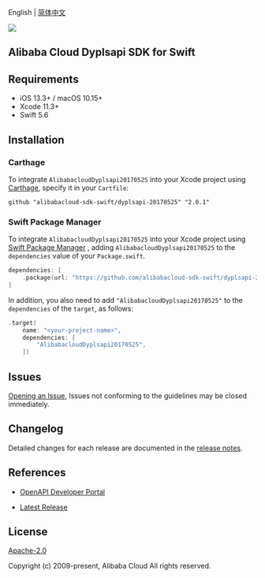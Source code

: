 English | [简体中文](README-CN.md)

![](https://aliyunsdk-pages.alicdn.com/icons/AlibabaCloud.svg)

## Alibaba Cloud Dyplsapi SDK for Swift

## Requirements

- iOS 13.3+ / macOS 10.15+
- Xcode 11.3+
- Swift 5.6

## Installation

### Carthage

To integrate `AlibabacloudDyplsapi20170525` into your Xcode project using [Carthage](https://github.com/Carthage/Carthage), specify it in your `Cartfile`:

```ogdl
github "alibabacloud-sdk-swift/dyplsapi-20170525" "2.0.1"
```

### Swift Package Manager

To integrate `AlibabacloudDyplsapi20170525` into your Xcode project using [Swift Package Manager](https://swift.org/package-manager/) , adding `AlibabacloudDyplsapi20170525` to the `dependencies` value of your `Package.swift`.

```swift
dependencies: [
    .package(url: "https://github.com/alibabacloud-sdk-swift/dyplsapi-20170525.git", from: "2.0.1")
]
```

In addition, you also need to add `"AlibabacloudDyplsapi20170525"` to the `dependencies` of the `target`, as follows:

```swift
.target(
    name: "<your-project-name>",
    dependencies: [
        "AlibabacloudDyplsapi20170525",
    ])
```

## Issues

[Opening an Issue](https://github.com/alibabacloud-sdk-swift/dyplsapi-20170525/issues/new), Issues not conforming to the guidelines may be closed immediately.

## Changelog

Detailed changes for each release are documented in the [release notes](./ChangeLog.txt).

## References

* [OpenAPI Developer Portal](https://next.api.alibabacloud.com/home)
- [Latest Release](https://github.com/alibabacloud-sdk-swift/dyplsapi-20170525)

## License

[Apache-2.0](http://www.apache.org/licenses/LICENSE-2.0)

Copyright (c) 2009-present, Alibaba Cloud All rights reserved.
